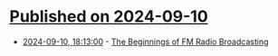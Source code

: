 # [Published on 2024-09-10](index.md)

* [2024-09-10, 18:13:00](https://soylentnews.org/article.pl?sid=24/09/09/1835206&from=rss) - [The Beginnings of FM Radio Broadcasting](https://soylentnews.org/article.pl?sid=24/09/09/1835206&from=rss)
